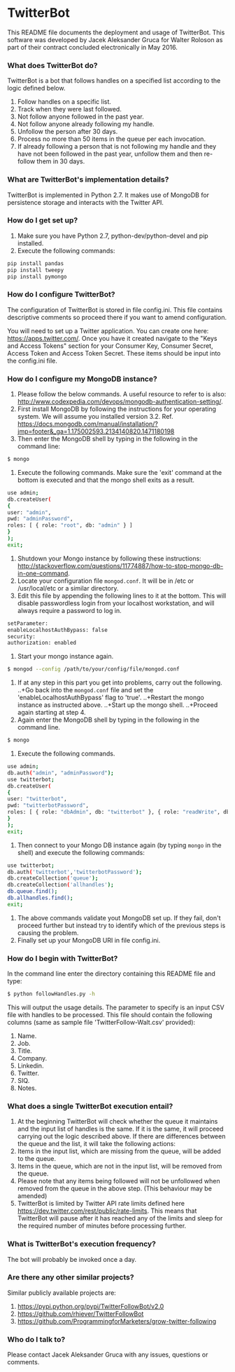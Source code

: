 # TwitterBot #

This README file documents the deployment and usage of TwitterBot. This software was developed by Jacek Aleksander Gruca for Walter Roloson as part of their contract concluded electronically in May 2016.

### What does TwitterBot do? ###

TwitterBot is a bot that follows handles on a specified list according to the logic defined below.

1. Follow handles on a specific list.
1. Track when they were last followed.
1. Not follow anyone followed in the past year.
1. Not follow anyone already following my handle.
1. Unfollow the person after 30 days.
1. Process no more than 50 items in the queue per each invocation.
1. If already following a person that is not following my handle and they have not been followed in the past year, unfollow them and then re-follow them in 30 days.

### What are TwitterBot's implementation details? ###

TwitterBot is implemented in Python 2.7. It makes use of MongoDB for persistence storage and interacts with the Twitter API.

### How do I get set up? ###

1. Make sure you have Python 2.7, python-dev/python-devel and pip installed.
1. Execute the following commands:
```sh
pip install pandas
pip install tweepy
pip install pymongo
```

### How do I configure TwitterBot? ###

The configuration of TwitterBot is stored in file config.ini. This file contains descriptive comments so proceed there if you want to amend configuration.

You will need to set up a Twitter application. You can create one here: <https://apps.twitter.com/>. Once you have it created navigate to the "Keys and Access Tokens" section for your Consumer Key, Consumer Secret, Access Token and Access Token Secret. These items should be input into the config.ini file.

### How do I configure my MongoDB instance? ###

1. Please follow the below commands. A useful resource to refer to is also: <http://www.codexpedia.com/devops/mongodb-authentication-setting/>.
1. First install MongoDB by following the instructions for your operating system. We will assume you installed version 3.2. Ref. <https://docs.mongodb.com/manual/installation/?jmp=footer&_ga=1.175002593.2134140820.1471180198>
1. Then enter the MongoDB shell by typing in the following in the command line:
```sh
$ mongo
```
1. Execute the following commands. Make sure the 'exit' command at the bottom is executed and that the mongo shell exits as a result.
```sh
use admin;
db.createUser(
{
user: "admin",
pwd: "adminPassword",
roles: [ { role: "root", db: "admin" } ]
}
);
exit;
```
1. Shutdown your Mongo instance by following these instructions:
<http://stackoverflow.com/questions/11774887/how-to-stop-mongo-db-in-one-command>.
1. Locate your configuration file `mongod.conf`. It will be in /etc or /usr/local/etc or a similar directory.
1. Edit this file by appending the following lines to it at the bottom. This will disable passwordless login from your localhost workstation, and will always require a password to log in.
```sh
setParameter:
enableLocalhostAuthBypass: false
security:
authorization: enabled
```
1. Start your mongo instance again.
```sh
$ mongod --config /path/to/your/config/file/mongod.conf
```
1. If at any step in this part you get into problems, carry out the following.
..+Go back into the `mongod.conf` file and set the 'enableLocalhostAuthBypass' flag to 'true'.
..+Restart the mongo instance as instructed above.
..+Start up the mongo shell.
..+Proceed again starting at step 4. 
1. Again enter the MongoDB shell by typing in the following in the command line.
```sh
$ mongo
```
1. Execute the following commands.
```sh
use admin;
db.auth("admin", "adminPassword");
use twitterbot;
db.createUser(
{
user: "twitterbot",
pwd: "twitterbotPassword",
roles: [ { role: "dbAdmin", db: "twitterbot" }, { role: "readWrite", db: "twitterbot" } ]
}
);
exit;
```
1. Then connect to your Mongo DB instance again (by typing `mongo` in the shell) and execute the following commands:
```sh
use twitterbot;
db.auth('twitterbot','twitterbotPassword');
db.createCollection('queue');
db.createCollection('allhandles');
db.queue.find();
db.allhandles.find();
exit;
```
1. The above commands validate yout MongoDB set up. If they fail, don't proceed further but instead try to identify which of the previous steps is causing the problem.
1. Finally set up your MongoDB URI in file config.ini.

### How do I begin with TwitterBot? ###

In the command line enter the directory containing this README file and type:
```sh
$ python followHandles.py -h
```

This will output the usage details. The parameter to specify is an input CSV file with handles to be processed. This file should contain the following columns (same as sample file 'TwitterFollow-Walt.csv' provided):

1. Name.
1. Job.
1. Title.
1. Company. 
1. Linkedin.
1. Twitter.
1. SIQ.
1. Notes.

### What does a single TwitterBot execution entail? ###

1. At the beginning TwitterBot will check whether the queue it maintains and the input list of handles is the same. If it is the same, it will proceed carrying out the logic described above. If there are differences between the queue and the list, it will take the following actions:
  1. Items in the input list, which are missing from the queue, will be added to the queue.
  1. Items in the queue, which are not in the input list, will be removed from the queue.
  1. Please note that any items being followed will not be unfollowed when removed from the queue in the above step. (This behaviour may be amended)
1. TwitterBot is limited by Twitter API rate limits defined here <https://dev.twitter.com/rest/public/rate-limits>. This means that TwitterBot will pause after it has reached any of the limits and sleep for the required number of minutes before processing further.

### What is TwitterBot's execution frequency? ###

The bot will probably be invoked once a day.

### Are there any other similar projects? ###

Similar publicly available projects are:

1. <https://pypi.python.org/pypi/TwitterFollowBot/v2.0>
1. <https://github.com/rhiever/TwitterFollowBot>
1. <https://github.com/ProgrammingforMarketers/grow-twitter-following>

### Who do I talk to? ###

Please contact Jacek Aleksander Gruca with any issues, questions or comments.
